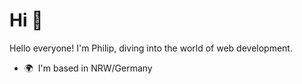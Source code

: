 Hi 👋 
============================

Hello everyone! I'm Philip, diving into the world of web development.
*   🌍  I'm based in NRW/Germany



